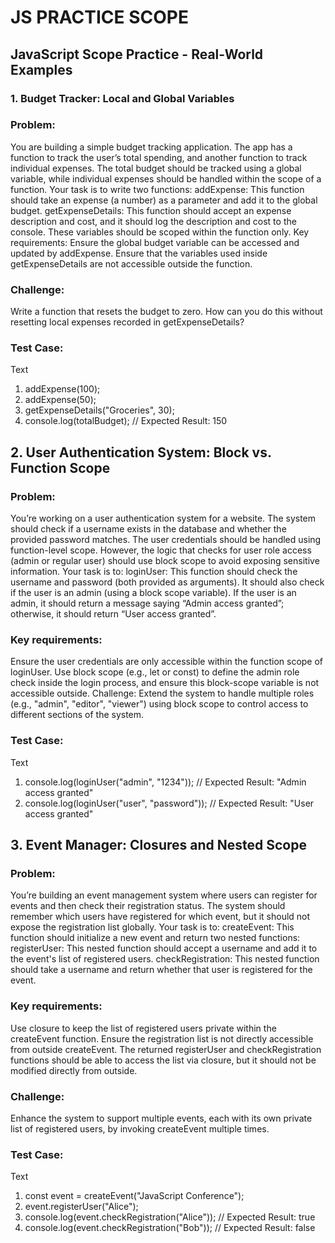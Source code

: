 # JS PRACTICE SCOPE
## JavaScript Scope Practice - Real-World Examples
### 1. Budget Tracker: Local and Global Variables
### Problem:
You are building a simple budget tracking application. The app has a function to track the user’s total spending, and another function to track individual expenses. The total budget should be tracked using a global variable, while individual expenses should be handled within the scope of a function.
Your task is to write two functions:
addExpense: This function should take an expense (a number) as a parameter and add it to the global budget.
getExpenseDetails: This function should accept an expense description and cost, and it should log the description and cost to the console. These variables should be scoped within the function only.
Key requirements:
Ensure the global budget variable can be accessed and updated by addExpense.
Ensure that the variables used inside getExpenseDetails are not accessible outside the function.
### Challenge:
Write a function that resets the budget to zero. How can you do this without resetting local expenses recorded in getExpenseDetails?
### Test Case:
Text
1. addExpense(100);
2. addExpense(50);
3. getExpenseDetails("Groceries", 30);
4. console.log(totalBudget); // Expected Result: 150
## 2. User Authentication System: Block vs. Function Scope
### Problem:
You’re working on a user authentication system for a website. The system should check if a username exists in the database and whether the provided password matches. The user credentials should be handled using function-level scope. However, the logic that checks for user role access (admin or regular user) should use block scope to avoid exposing sensitive information.
Your task is to:
loginUser: This function should check the username and password (both provided as arguments). It should also check if the user is an admin (using a block scope variable). If the user is an admin, it should return a message saying “Admin access granted”; otherwise, it should return “User access granted”.
### Key requirements:
Ensure the user credentials are only accessible within the function scope of loginUser.
Use block scope (e.g., let or const) to define the admin role check inside the login process, and ensure this block-scope variable is not accessible outside.
Challenge:
Extend the system to handle multiple roles (e.g., "admin", "editor", "viewer") using block scope to control access to different sections of the system.
### Test Case:
Text
1. console.log(loginUser("admin", "1234")); // Expected Result: "Admin access granted"
2. console.log(loginUser("user", "password")); // Expected Result: "User access granted"
## 3. Event Manager: Closures and Nested Scope
### Problem:
You’re building an event management system where users can register for events and then check their registration status. The system should remember which users have registered for which event, but it should not expose the registration list globally.
Your task is to:
createEvent: This function should initialize a new event and return two nested functions:
registerUser: This nested function should accept a username and add it to the event's list of registered users.
checkRegistration: This nested function should take a username and return whether that user is registered for the event.
### Key requirements:
Use closure to keep the list of registered users private within the createEvent function.
Ensure the registration list is not directly accessible from outside createEvent.
The returned registerUser and checkRegistration functions should be able to access the list via closure, but it should not be modified directly from outside.
### Challenge:
Enhance the system to support multiple events, each with its own private list of registered users, by invoking createEvent multiple times.
### Test Case:
Text

1. const event = createEvent("JavaScript Conference");
2. event.registerUser("Alice");
3. console.log(event.checkRegistration("Alice")); // Expected Result: true
4. console.log(event.checkRegistration("Bob")); // Expected Result: false
